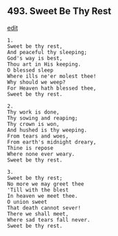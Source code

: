 
## 493.  Sweet Be Thy Rest
[edit](https://docs.google.com/document/d/1YNme3ZNSgLYGrQIO-PSn2BEaq6O67HJK/edit?mode=html)



    1.
    Sweet be thy rest, 
    And peaceful thy sleeping; 
    God's way is best, 
    Thou art in His keeping. 
    O blessed sleep 
    Where ills ne'er molest thee! 
    Why should we weep? 
    For Heaven hath blessed thee, 
    Sweet be thy rest. 

    2.
    Thy work is done, 
    Thy sowing and reaping; 
    Thy crown is won, 
    And hushed is thy weeping. 
    From tears and woes, 
    From earth's midnight dreary, 
    Thine is repose 
    Where none ever weary. 
    Sweet be thy rest. 

    3.
    Sweet be thy rest; 
    No more we may greet thee 
    'Till with the blest 
    In heaven we meet thee. 
    O union sweet 
    That death cannot sever! 
    There we shall meet, 
    Where sad tears fall never. 
    Sweet be thy rest.
